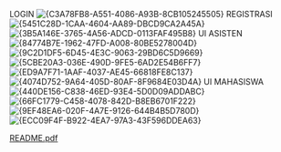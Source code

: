 LOGIN
![{C3A78FB8-A551-4086-A93B-8CB105245505}](https://github.com/user-attachments/assets/d67502e0-ef24-491d-b61d-d312c369968c)
REGISTRASI
![{5451C28D-1CAA-4604-AA89-DBCD9CA2A45A}](https://github.com/user-attachments/assets/44d4656b-d227-4d49-b6ec-0b2f65611a38)
![{3B5A146E-3765-4A56-ADCD-0113FAF495B8}](https://github.com/user-attachments/assets/dff63db6-fc7c-4baa-bd46-4389b958c3b5)
UI ASISTEN
![{84774B7E-1962-47FD-A008-80BE5278004D}](https://github.com/user-attachments/assets/e660b63f-4855-41e1-aa8a-4a16f1e3436a)
![{9C2D1DF5-6D45-4E3C-9063-29BD6C5D9669}](https://github.com/user-attachments/assets/11b48242-722a-475a-bcb3-cd69944e7454)
![{5CBE20A3-036E-490D-9FE5-6AD2E54B6FF7}](https://github.com/user-attachments/assets/834cabd2-822d-4070-841a-0fbd389d9da9)
![{ED9A7F71-1AAF-4037-AE45-66818FE8C137}](https://github.com/user-attachments/assets/39e8d9f0-48cb-4f0a-ad12-6b2b939b994d)
![{4074D752-9A64-405D-80AF-8F9684E03D4A}](https://github.com/user-attachments/assets/5cb9b3e9-a0cb-4550-9e27-7d3dafbb2979)
UI MAHASISWA
![{440DE156-C838-46ED-93E4-5D0D09ADDABC}](https://github.com/user-attachments/assets/b3f4fcb7-00c3-4c05-9541-917b1542beca)
![{66FC1779-C458-4078-842D-B8EB6701F222}](https://github.com/user-attachments/assets/e45351c8-f31a-44c4-82ec-0d76055acff8)
![{9EF48EA6-020F-4A7E-9126-644B4B5D780D}](https://github.com/user-attachments/assets/65ffc4a6-c480-402a-8c7a-cef993be15a1)
![{ECC09F4F-B922-4EA7-97A3-43F596DDEA63}](https://github.com/user-attachments/assets/e244511c-0841-4205-a847-2525af99ceaa)

[README.pdf](https://github.com/user-attachments/files/21087984/README.pdf)

